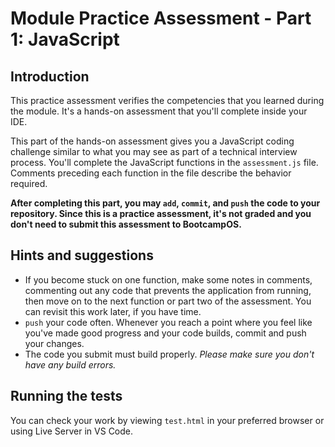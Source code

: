 # Module Practice Assessment - Part 1: JavaScript

## Introduction

This practice assessment verifies the competencies that you learned during the module. It's a hands-on assessment that you'll complete inside your IDE.

This part of the hands-on assessment gives you a JavaScript coding challenge similar to what you may see as part of a technical interview process. You'll complete the JavaScript functions in the `assessment.js` file. Comments preceding each function in the file describe the behavior required.

**After completing this part, you may `add`, `commit`, and `push` the code to your repository. Since this is a practice assessment, it's not graded and you don't need to submit this assessment to BootcampOS.**

## Hints and suggestions

* If you become stuck on one function, make some notes in comments, commenting out any code that prevents the application from running, then move on to the next function or part two of the assessment. You can revisit this work later, if you have time.
* `push` your code often. Whenever you reach a point where you feel like you've made good progress and your code builds, commit and push your changes.
* The code you submit must build properly. _Please make sure you don't have any build errors._

## Running the tests

You can check your work by viewing `test.html` in your preferred browser or using Live Server in VS Code.